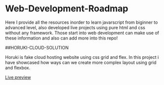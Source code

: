 # Web-Development-Roadmap
Here I provide all the resources inorder to learn javarscript from biginner to advanced level, also developed live projects using pure html and css without any framework. Those start
into web development can make use of these information and also can add more into this repo!

##HORUKI-CLOUD-SOLUTION

Horuki is fake cloud hosting website using css grid and flex. In this project i have showcased how ways can we create more complex layout using grid and flexbox.

[Live preview](https://upbeat-knuth-100715.netlify.app)
